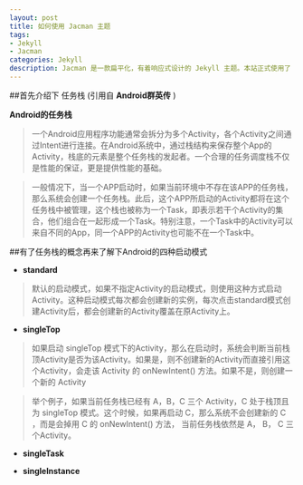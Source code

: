 ```yaml
---
layout: post
title: 如何使用 Jacman 主题
tags:
- Jekyll
- Jacman
categories: Jekyll
description: Jacman 是一款扁平化，有着响应式设计的 Jekyll 主题。本站正式使用了 Jacman 主题。Jacman 基于 Jacman 的 Hexo 主题修改而来。你可以前往本站和 Demo 预览更多关于本主题的更多效果。如果你有任何问题或意见欢迎到 GitHub 发表 issue。
---
```

##首先介绍下 任务栈 (引用自 **Android群英传** )

**Android的任务栈** 

> 一个Android应用程序功能通常会拆分为多个Activity，各个Activity之间通过Intent进行连接。在Android系统中，通过栈结构来保存整个App的Activity，栈底的元素是整个任务栈的发起者。一个合理的任务调度栈不仅是性能的保证，更是提供性能的基础。

> 一般情况下，当一个APP启动时，如果当前环境中不存在该APP的任务栈，那么系统会创建一个任务栈。此后，这个APP所启动的Activity都将在这个任务栈中被管理，这个栈也被称为一个Task，即表示若干个Activity的集合，他们组合在一起形成一个Task。特别注意，一个Task中的Activity可以来自不同的App，同一个APP的Activity也可能不在一个Task中。

##有了任务栈的概念再来了解下Android的四种启动模式

- **standard**

> 默认的启动模式，如果不指定Activity的启动模式，则使用这种方式启动Activity。这种启动模式每次都会创建新的实例，每次点击standard模式创建Activity后，都会创建新的Activity覆盖在原Activity上。

- **singleTop**

> 如果启动 singleTop 模式下的Activity，那么在启动时，系统会判断当前栈顶Activity是否为该Activity。如果是，则不创建新的Activity而直接引用这个Activity，会走该 Activity 的 onNewIntent() 方法。如果不是，则创建一个新的 Activity


> 举个例子，如果当前任务栈已经有 A，B，C 三个 Activity，C 处于栈顶且为 singleTop 模式。这个时候，如果再启动 C，那么系统不会创建新的 C ，而是会掉用 C 的 onNewIntent() 方法， 当前任务栈依然是 A， B， C 三个Activity。

- **singleTask**

> 
- **singleInstance**





